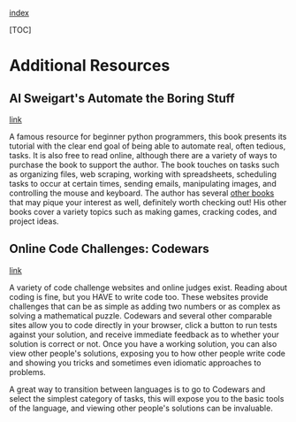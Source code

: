 [index]({{int_index}})

[TOC]

# Additional Resources
## Al Sweigart's Automate the Boring Stuff
[link]({{ext_automate_the_boring_stuff}})

A famous resource for beginner python programmers, this book presents its tutorial
with the clear end goal of being able to automate real, often tedious, tasks.
It is also free to read online, although there are a variety of ways to purchase the book to support the author.
The book touches on tasks such as organizing files, web scraping, working with spreadsheets,
scheduling tasks to occur at certain times, sending emails, manipulating images, and controlling the mouse and keyboard.
The author has several [other books]({{ext_invent_with_python}}) that may pique your interest as well, definitely worth checking out!
His other books cover a variety topics such as making games, cracking codes, and project ideas.

## Online Code Challenges: Codewars
[link]({{ext_codewars}})

A variety of code challenge websites and online judges exist.
Reading about coding is fine, but you HAVE to write code too.
These websites provide challenges that can be as simple as adding two numbers or as complex as solving
a mathematical puzzle. Codewars and several other comparable sites allow you to code directly in your browser,
click a button to run tests against your solution, and receive immediate feedback as to whether your solution is correct or not.
Once you have a working solution, you can also view other people's solutions, exposing you to how other people write code and
showing you tricks and sometimes even idiomatic approaches to problems.

A great way to transition between languages is to go to Codewars and select the simplest category of tasks,
this will expose you to the basic tools of the language, and viewing other people's solutions can be invaluable.
